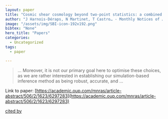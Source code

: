 ```yaml
---
layout: paper
title: "Cosmic shear cosmology beyond two-point statistics: a combined peak count and correlation function analysis of DES-Y1"
author: "J Harnois-Déraps, N Martinet, T Castro… - Monthly Notices of …, 2021 - academic.oup.com"
image: "/assets/img/SBI-icon-192x192.png"
bibtex: "None"
hero_title: "Papers"
categories:
  - Uncategorized
tags:
  - paper

---
```

>… Moreover, it is not our primary goal here to optimise these choices, as we are rather interested in establishing our simulation-based inference method as being robust, accurate, and …

Link to paper: [https://academic.oup.com/mnras/article-abstract/506/2/1623/6297283](https://academic.oup.com/mnras/article-abstract/506/2/1623/6297283)

[cited by](https://scholar.google.com/scholar?cites=11206282991104223774&as_sdt=2005&sciodt=0,5&hl=en&num=20)
